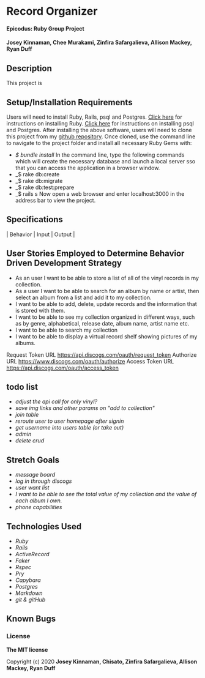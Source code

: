 # Record Organizer

#### Epicodus: Ruby Group Project


#### Josey Kinnaman, Chee Murakami, Zinfira Safargalieva, Allison Mackey, Ryan Duff 

## Description
This project is 

## Setup/Installation Requirements
Users will need to install Ruby, Rails, psql and Postgres.
[Click here](https://www.ruby-lang.org/en/documentation/installation/) for instructions on installing Ruby.
[Click here](https://dataschool.com/learn-sql/how-to-start-a-postgresql-server-on-mac-os-x/) for instructions on installing psql and Postgres.
After installing the above software, users will need to clone this project from my [github repository](https://github.com/JoseyKinnaman/record_collector). Once cloned, use the command line to navigate to the project folder and install all necessary Ruby Gems with: 
* _$ bundle install_
In the command line, type the following commands which will create the necessary database and launch a local server sso that you can access the application in a browser window.
* _$ rake db:create 
* _$ rake db:migrate
* _$ rake db:test:prepare
* _$ rails s
Now open a web browser and enter localhost:3000 in the address bar to view the project.


## Specifications

| Behavior       | Input         | Output  |

## User Stories Employed to Determine Behavior Driven Development Strategy

* As an user I want to be able to store a list of all of the vinyl records in my collection.
* As a user I want to be able to search for an album by name or artist, then select an album from a list and add it to my collection.
* I want to be able to add, delete, update records and the information that is stored with them.
* I want to be able to see my collection organized in different ways, such as by genre, alphabetical, release date, album name, artist name etc.
* I want to be able to search my collection
* I want to be able to display a virtual record shelf showing pictures of my albums. 

Request Token URL    https://api.discogs.com/oauth/request_token
Authorize URL    https://www.discogs.com/oauth/authorize
Access Token URL    https://api.discogs.com/oauth/access_token

## todo list
<!-- back end -->
* _adjust the api call for only vinyl?_
* _save img links and other params on "add to collection"_
* _join table_
* _reroute user to user homepage after signin_
* _get username into users table (or take out)_
* _admin_
* _delete crud_

## Stretch Goals
* _message board_
* _log in through discogs_
* _user want list_
* _I want to be able to see the total value of my collection and the value of each album I own._
* _phone capabilities_



## Technologies Used
* _Ruby_
* _Rails_
* _ActiveRecord_
* _Faker_
* _Rspec_
* _Pry_
* _Capybara_
* _Postgres_
* _Markdown_
* _git & gitHub_

## Known Bugs

### License

**The MIT license**

Copyright (c) 2020 **Josey Kinnaman, Chisato, Zinfira Safargalieva, Allison Mackey, Ryan Duff**

